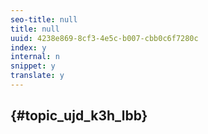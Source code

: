 ```yaml
---
seo-title: null
title: null
uuid: 4238e869-8cf3-4e5c-b007-cbb0c6f7280c
index: y
internal: n
snippet: y
translate: y
---
```


##  {#topic_ujd_k3h_lbb}

